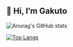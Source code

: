 ## 👋 Hi, I’m Gakuto
<!---
GakutoTobinaga/GakutoTobinaga is a ✨ special ✨ repository because its `README.md` (this file) appears on your GitHub profile.
You can click the Preview link to take a look at your changes.
--->
![Anurag's GitHub stats](https://github-readme-stats.vercel.app/api?username=GakutoTobinaga&show_icons=true&theme=radical)

[![Top Langs](https://github-readme-stats.vercel.app/api/top-langs/?username=GakutoTobinaga&show_icons=true&theme=radical&layout=compact)](https://github.com/anuraghazra/github-readme-stats)
